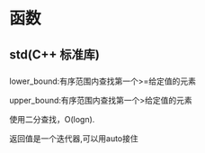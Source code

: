 # 函数

## std(C++ 标准库)

### <algorithm>

lower_bound:有序范围内查找第一个>=给定值的元素

upper_bound:有序范围内查找第一个>给定值的元素

使用二分查找，O(logn).

返回值是一个迭代器,可以用auto接住
